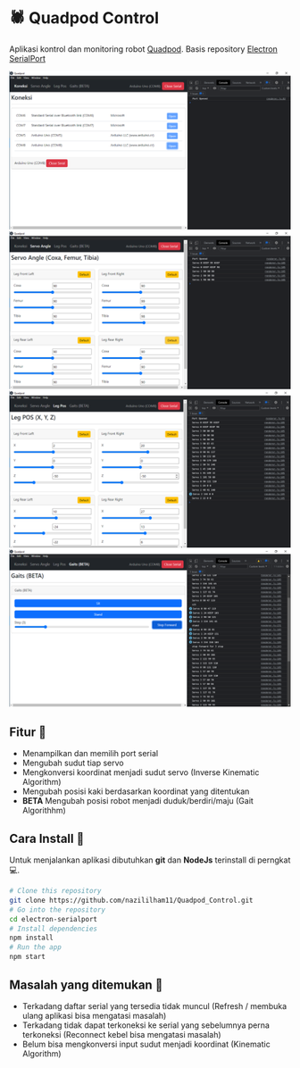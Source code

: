 # 🕷 Quadpod Control
Aplikasi kontrol dan monitoring robot [Quadpod](https://github.com/nazililham11/Quadpod).
Basis repository [Electron SerialPort](https://github.com/serialport/electron-serialport)

![Screenshoot 1](assets/screenshoot-1.png)
![Screenshoot 2](assets/screenshoot-2.png)
![Screenshoot 3](assets/screenshoot-3.png)
![Screenshoot 4](assets/screenshoot-4.png)

## Fitur 🎯
- Menampilkan dan memilih port serial
- Mengubah sudut tiap servo 
- Mengkonversi koordinat menjadi sudut servo (Inverse Kinematic Algorithm)
- Mengubah posisi kaki berdasarkan koordinat yang ditentukan 
- **BETA** Mengubah posisi robot menjadi duduk/berdiri/maju (Gait Algorithhm)


## Cara Install 💾
Untuk menjalankan aplikasi dibutuhkan **git** dan **NodeJs** terinstall di perngkat 💻. 

```bash
# Clone this repository
git clone https://github.com/nazililham11/Quadpod_Control.git
# Go into the repository
cd electron-serialport
# Install dependencies
npm install
# Run the app
npm start
```


## Masalah yang ditemukan 🐛
- Terkadang daftar serial yang tersedia tidak muncul (Refresh / membuka ulang aplikasi bisa mengatasi masalah)
- Terkadang tidak dapat terkoneksi ke serial yang sebelumnya perna terkoneksi (Reconnect kebel bisa mengatasi masalah)
- Belum bisa mengkonversi input sudut menjadi koordinat (Kinematic Algorithm)


